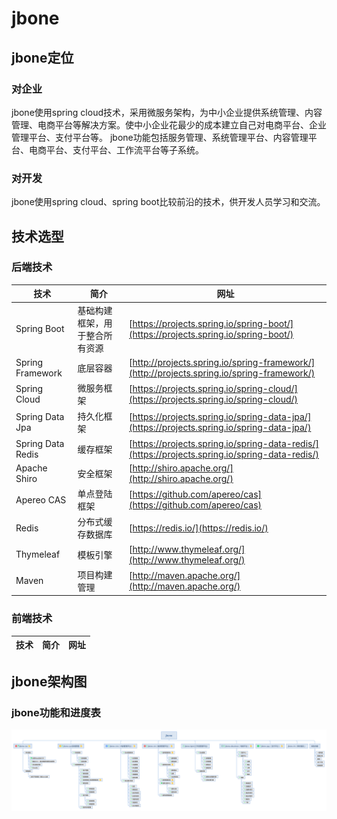 # jbone
## jbone定位
### 对企业
jbone使用spring cloud技术，采用微服务架构，为中小企业提供系统管理、内容管理、电商平台等解决方案。使中小企业花最少的成本建立自己对电商平台、企业管理平台、支付平台等。
jbone功能包括服务管理、系统管理平台、内容管理平台、电商平台、支付平台、工作流平台等子系统。
### 对开发
jbone使用spring cloud、spring boot比较前沿的技术，供开发人员学习和交流。
## 技术选型
### 后端技术
技术 | 简介 | 网址
---- | ------ | ----
Spring Boot | 基础构建框架，用于整合所有资源 | [https://projects.spring.io/spring-boot/](https://projects.spring.io/spring-boot/)
Spring Framework | 底层容器 |  [http://projects.spring.io/spring-framework/](http://projects.spring.io/spring-framework/)
Spring Cloud | 微服务框架 | [https://projects.spring.io/spring-cloud/](https://projects.spring.io/spring-cloud/)
Spring Data Jpa | 持久化框架 | [https://projects.spring.io/spring-data-jpa/](https://projects.spring.io/spring-data-jpa/)
Spring Data Redis | 缓存框架 | [https://projects.spring.io/spring-data-redis/](https://projects.spring.io/spring-data-redis/)
Apache Shiro | 安全框架 | [http://shiro.apache.org/](http://shiro.apache.org/)
Apereo CAS | 单点登陆框架 | [https://github.com/apereo/cas](https://github.com/apereo/cas)
Redis | 分布式缓存数据库 | [https://redis.io/](https://redis.io/)
Thymeleaf | 模板引擎  | [http://www.thymeleaf.org/](http://www.thymeleaf.org/)
Maven | 项目构建管理  | [http://maven.apache.org/](http://maven.apache.org/)
### 前端技术
技术 | 简介 | 网址
---- | ------ | ----


## jbone架构图
### jbone功能和进度表
![进度](doc/jboneProcess.png)

